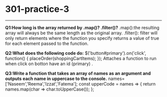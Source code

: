 # 301-practice-3
----
**Q1:How long is the array returned by .map()? .filter()?**
.map():the resulting array will always be the same length as the original array.
.filter(): filter will only return elements where the function you specify returns a value of true for each element passed to the function.


**Q2:What does the following code do:**
$('button#primary').on('click', function() {
  placeOrder(shoppingCartItems);
});
Attaches a function to run when click on botton have an id (primary) .


**Q3:Write a function that takes an array of names as an argument and outputs each name in uppercase to the console.**
names=['Naseem','Reema','Izzat','Fatema'];
const upperCode = names => {
  return names.map(char => char.toUpperCase());
};